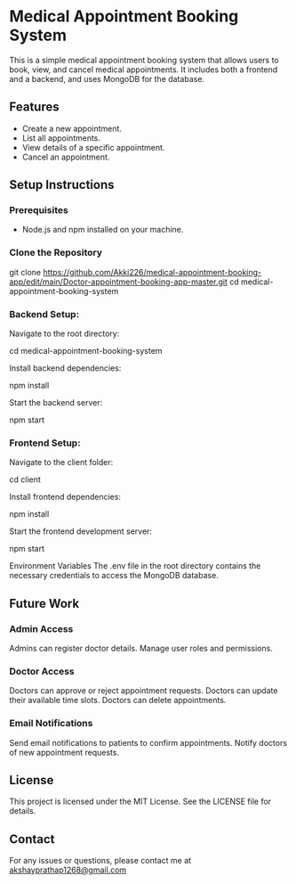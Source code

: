 # Medical Appointment Booking System

This is a simple medical appointment booking system that allows users to book, view, and cancel medical appointments. It includes both a frontend and a backend, and uses MongoDB for the database.

## Features

- Create a new appointment.
- List all appointments.
- View details of a specific appointment.
- Cancel an appointment.

## Setup Instructions

### Prerequisites

- Node.js and npm installed on your machine.

### Clone the Repository


git clone https://github.com/Akki226/medical-appointment-booking-app/edit/main/Doctor-appointment-booking-app-master.git
cd medical-appointment-booking-system

### Backend Setup:

Navigate to the root directory:

cd medical-appointment-booking-system

Install backend dependencies:

npm install

Start the backend server:

npm start

### Frontend Setup:

Navigate to the client folder:

cd client

Install frontend dependencies:

npm install

Start the frontend development server:

npm start

Environment Variables
The .env file in the root directory contains the necessary credentials to access the MongoDB database. 

## Future Work

### Admin Access

Admins can register doctor details.
Manage user roles and permissions.

### Doctor Access

Doctors can approve or reject appointment requests.
Doctors can update their available time slots.
Doctors can delete appointments.

### Email Notifications

Send email notifications to patients to confirm appointments.
Notify doctors of new appointment requests.

## License
This project is licensed under the MIT License. See the LICENSE file for details.

## Contact
For any issues or questions, please contact me at akshayprathap1268@gmail.com
